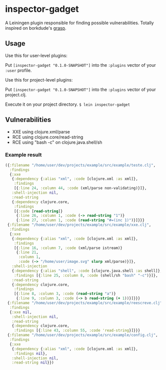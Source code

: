 # inspector-gadget

A Leiningen plugin responsible for finding possible vulnerabilities. Totally inspired on borkdude's [grasp](https://github.com/borkdude/grasp).

## Usage

Use this for user-level plugins:

Put `[inspector-gadget "0.1.0-SNAPSHOT"]` into the `:plugins` vector of your `:user`
profile.

Use this for project-level plugins:

Put `[inspector-gadget "0.1.0-SNAPSHOT"]` into the `:plugins` vector of your project.clj.

Execute it on your project directory.
`$ lein inspector-gadget`

## Vulnerabilities
- XXE using clojure.xml/parse
- RCE using clojure.core/read-string
- RCE using "bash -c" on clojure.java.shell/sh

### Example result
```clojure
({:filename "/home/user/dev/projects/example/src/example/teste.clj",
  :findings
  {:xxe
   {:dependency {:alias "xml", :code [clojure.xml :as xml]},
    :findings
    [{:line 24, :column 44, :code (xml/parse non-validating)}]},
   :shell-injection nil,
   :read-string
   {:dependency clojure.core,
    :findings
    [{:code [read-string]}
     {:line 26, :column 1, :code (-> read-string "1")}
     {:line 27, :column 1, :code (read-string "#=(inc 1)")}]}}}
 {:filename "/home/user/dev/projects/example/src/example/xxe.clj",
  :findings
  {:xxe
   {:dependency {:alias "xml", :code [clojure.xml :as xml]},
    :findings
    [{:line 16, :column 7, :code (xml/parse istream)}
     {:line 21,
      :column 1,
      :code (-> "/home/user/image.svg" slurp xml/parse)}]},
   :shell-injection
   {:dependency {:alias "shell", :code [clojure.java.shell :as shell]},
    :findings [{:line 25, :column 8, :code (shell/sh "bash" "-c")}]},
   :read-string
   {:dependency clojure.core,
    :findings
    [{:line 8, :column 3, :code (read-string "a")}
     {:line 9, :column 3, :code (-> b read-string (+ 1))}]}}}
 {:filename "/home/user/dev/projects/example/src/example/reescreve.clj",
  :findings
  {:xxe nil,
   :shell-injection nil,
   :read-string
   {:dependency clojure.core,
    :findings [{:line 43, :column 55, :code 'read-string}]}}}
 {:filename "/home/user/dev/projects/example/src/example/config.clj",
  :findings
  {:xxe
   {:dependency {:alias "xml", :code [clojure.xml :as xml]},
    :findings nil},
   :shell-injection nil,
   :read-string nil}})
```
